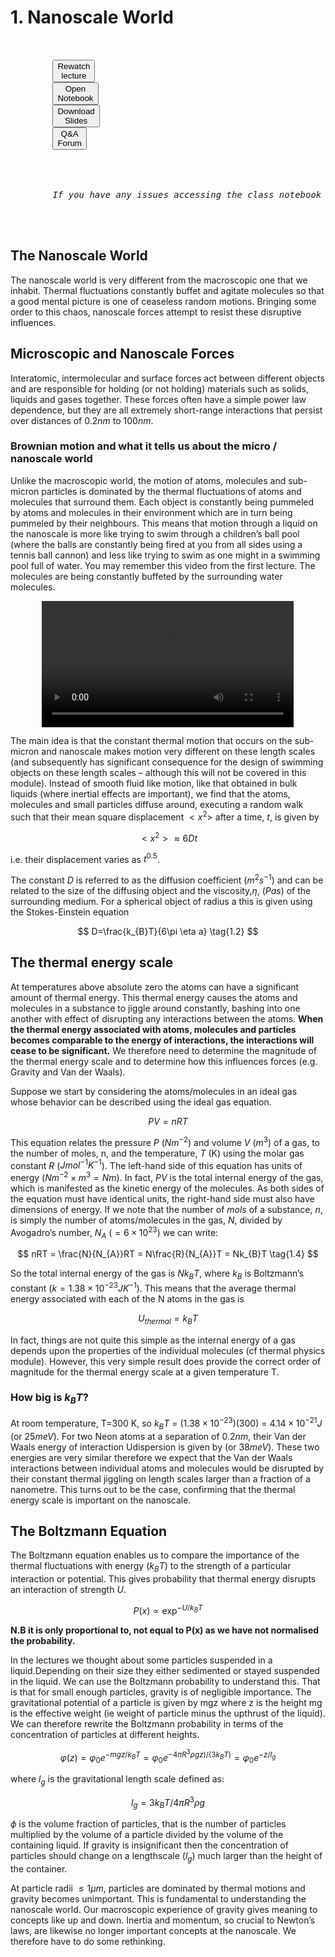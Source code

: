 # 1. Nanoscale World

<link rel="stylesheet" type="text/css" href="../customstyle.css">
<div class="highlight-{Lecture notranslate">
  <div class="highlight">
    <pre>
      <div class="flex-center">
        <button class="styled-button" onclick="window.open('https://echo360.org.uk/section/63794c5e-d933-46e0-a8e1-8f4bfcc8c054/public', '_blank')">Rewatch<br>lecture</button>
        <button class="styled-button" onclick="window.open('https://uniofnottm.sharepoint.com/sites/ForceFunction2025/SiteAssets/Force&Function2025%20Notebook', '_blank')">Open<br>Notebook</button>
        <button class="styled-button" onclick="window.open('https://www.nottingham.ac.uk/~ppzmis/phys3009/ppt/Lecture1.pdf', '_blank')">Download<br>Slides</button>
        <button class="styled-button" onclick="window.open('https://moodle.nottingham.ac.uk/mod/forum/view.php?id=8000677', '_blank')">Q&A<br>Forum</button>
      </div>
      <div class=flex-center>
        <em>If you have any issues accessing the class notebook please <a href="mailto:mike.i.smith@nottingham.ac.uk?subject=Issue%20with%20accessing%20Class%20Notebook">send me an email</a></em> 
      </div>
    </pre>
   
  </div>
</div>


## The Nanoscale World

The nanoscale world is very different from the macroscopic one that we inhabit. Thermal fluctuations constantly buffet and agitate molecules so that a good mental picture is one of ceaseless random motions. Bringing some order to this chaos, nanoscale forces attempt to resist these disruptive influences.

## Microscopic and Nanoscale Forces

Interatomic, intermolecular and surface forces act between different objects and are responsible for holding (or not holding) materials such as solids, liquids and gases together. These forces often have a simple power law dependence, but they are all extremely short-range interactions that persist over distances of $0.2 nm$ to $100nm$.

### Brownian motion and what it tells us about the micro / nanoscale world

Unlike the macroscopic world, the motion of atoms, molecules and sub-micron particles is dominated by the thermal fluctuations of atoms and molecules that surround them. Each object is constantly being pummeled by atoms and molecules in their environment which are in turn being pummeled by their neighbours. This means that motion through a liquid on the nanoscale is more like trying to swim through a children’s ball pool (where the balls are constantly being fired at you from all sides using a tennis ball cannon) and less like trying to swim as one might in a swimming pool full of water. You may remember this video from the first lecture. The molecules are being constantly buffeted by the surrounding water molecules.

<div style="text-align: center;">
<video width="80%" controls>
  <source src="media/vid1_1.mkv" type="video/mp4">
  Your browser does not support the video tag.
</video>
</div>

The main idea is that the constant thermal motion that occurs on the sub-micron and nanoscale makes motion very different on these length scales (and subsequently has significant consequence for the design of swimming objects on these length scales – although this will not be covered in this module). Instead of smooth fluid like motion, like that obtained in bulk liquids (where inertial effects are important), we find that the atoms, molecules and small particles diffuse around, executing a random walk such that their mean square displacement $<x^{2}>$ after a time, $t$, is given by


$$
<x^{2}> \approx 6Dt	\tag{1.1}
$$


i.e. their displacement varies as $t^{0.5}$.

The constant $D$ is referred to as the diffusion coefficient ($m^2s^{-1}$) and can be related to the size of the diffusing object and the viscosity,$\eta$, ($Pas$) of the surrounding medium. For a spherical object of radius a this is given using the Stokes-Einstein equation

$$
D=\frac{k_{B}T}{6\pi \eta a}	\tag{1.2}
$$

## The thermal energy scale

At temperatures above absolute zero the atoms can have a significant amount of thermal energy. This thermal energy causes the atoms and molecules in a substance to jiggle around constantly, bashing into one another with effect of disrupting any interactions between the atoms. **When the thermal energy associated with atoms, molecules and particles becomes comparable to the energy of interactions, the interactions will cease to be significant.** We therefore need to determine the magnitude of the thermal energy scale and to determine how this influences forces (e.g. Gravity and Van der Waals).

Suppose we start by considering the atoms/molecules in an ideal gas whose behavior can be described using the ideal gas equation.

$$
PV=nRT	\tag{1.3}
$$

This equation relates the pressure $P$ ($Nm^{-2}$) and volume $V$ ($m^{3}$) of a gas, to the number of moles, n, and the temperature, $T$ (K) using the molar gas constant $R$ ($Jmol^{-1}K^{-1}$). The left-hand side of this equation has units of energy ($Nm^{-2} \times m^3 = Nm$). In fact, $PV$ is the total internal energy of the gas, which is manifested as the kinetic energy of the molecules. As both sides of the equation must have identical units, the right-hand side must also have dimensions of energy. If we note that the number of $mols$ of a substance, $n$, is simply the number of atoms/molecules in the gas, $N$, divided by Avogadro’s number, $N_A$ ($=6 \times 10^{23}$) we can write:

$$
nRT = \frac{N}{N_{A}}RT = N\frac{R}{N_{A}}T = Nk_{B}T	\tag{1.4}
$$

So the total internal energy of the gas is $Nk_{B}T$, where $k_{B}$ is Boltzmann’s constant ($k=1.38 \times 10^{-23} JK^{-1}$). This means that the average thermal energy associated with each of the N atoms in the gas is

$$
U_{thermal} = k_{B}T	\tag{1.5}
$$

In fact, things are not quite this simple as the internal energy of a gas depends upon the properties of the individual molecules (cf thermal physics module). However, this very simple result does provide the correct order of magnitude for the thermal energy scale at a given temperature T.

### How big is $k_BT$?

At room temperature, T=300 K, so $k_{B}T$ = $(1.38 \times 10^{-23})(300)$ = $4.14 \times 10^{-21} J$ (or $25 meV$). For two Neon atoms at a separation of $0.2 nm$, their Van der Waals energy of interaction Udispersion is given by (or $38 meV$). These two energies are very similar therefore we expect that the Van der Waals interactions between individual atoms and molecules would be disrupted by their constant thermal jiggling on length scales larger than a fraction of a nanometre. This turns out to be the case, confirming that the thermal energy scale is important on the nanoscale.

## The Boltzmann Equation

The Boltzmann equation enables us to compare the importance of the thermal fluctuations with energy ($k_{B}T$) to the strength of a particular interaction or potential. This gives probability that thermal energy disrupts an interaction of strength $U$.

$$
P(x) \propto \exp^{-U/k_B T}	\tag{1.6}
$$

**N.B it is only proportional to, not equal to P(x) as we have not normalised the probability.**

In the lectures we thought about some particles suspended in a liquid.Depending on their size they either sedimented or stayed suspended in the liquid. We can use the Boltzmann probability to understand this. That is that for small enough particles, gravity is of negligible importance. The gravitational potential of a particle is given by mgz where z is the height mg is the effective weight (ie weight of particle minus the upthrust of the liquid). We can therefore rewrite the Boltzmann probability in terms of the concentration of particles at different heights.

$$
φ(z)=φ_{0} e^{-mgz/k_{B}T}=φ_{0} e^{-4πR^{3}ρgz)/(3k_{B}T)}=φ_{0} e^{-z/l_{g}}	\tag{1.7}
$$

where $l_g$ is the gravitational length scale defined as:

$$
l_{g}=3k_{B}T/4πR^{3}ρg	\tag{1.8}
$$

$\phi$ is the volume fraction of particles, that is the number of particles multiplied by the volume of a particle divided by the volume of the containing liquid. If gravity is insignificant then the concentration of particles should change on a lengthscale ($l_{g}$) much larger than the height of the container.

At particle radii $\le 1{\mu}m$, particles are dominated by thermal motions and gravity becomes unimportant. This is fundamental to understanding the nanoscale world. Our macroscopic experience of gravity gives meaning to concepts like up and down. Inertia and momentum, so crucial to Newton’s laws, are likewise no longer important concepts at the nanoscale. We therefore have to do some rethinking.




